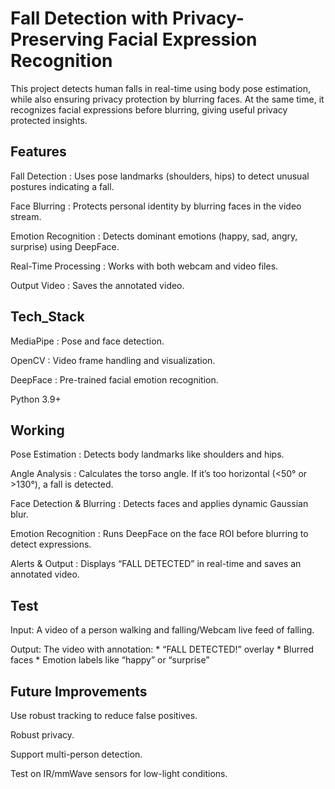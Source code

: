 # Fall Detection with Privacy-Preserving Facial Expression Recognition
This project detects human falls in real-time using body pose estimation, while also ensuring privacy protection by blurring faces. At the same time, it recognizes facial expressions before blurring, giving useful privacy protected insights.

## Features
Fall Detection : Uses pose landmarks (shoulders, hips) to detect unusual postures indicating a fall.

Face Blurring : Protects personal identity by blurring faces in the video stream.

Emotion Recognition : Detects dominant emotions (happy, sad, angry, surprise) using DeepFace.

Real-Time Processing : Works with both webcam and video files.

Output Video : Saves the annotated video.

## Tech_Stack
MediaPipe : Pose and face detection.

OpenCV : Video frame handling and visualization.

DeepFace : Pre-trained facial emotion recognition.

Python 3.9+ 

## Working
Pose Estimation : Detects body landmarks like shoulders and hips.

Angle Analysis : Calculates the torso angle. If it’s too horizontal (<50° or >130°), a fall is detected.

Face Detection & Blurring : Detects faces and applies dynamic Gaussian blur.

Emotion Recognition : Runs DeepFace on the face ROI before blurring to detect expressions.

Alerts & Output : Displays “FALL DETECTED” in real-time and saves an annotated video.

## Test
Input: A video of a person walking and falling/Webcam live feed of falling.

Output: The video with annotation: * “FALL DETECTED!” overlay * Blurred faces * Emotion labels like “happy” or “surprise”

## Future Improvements
Use robust tracking to reduce false positives.

Robust privacy.

Support multi-person detection.

Test on IR/mmWave sensors for low-light conditions.
